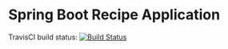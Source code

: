 # Spring Boot Recipe Application
TravisCI build status:
[![Build Status](https://travis-ci.org/AikoN76/spring5-recipe-app-1.svg?branch=lesson_173_refactoring_code_use_project_lombok)](https://travis-ci.org/AikoN76/spring5-recipe-app-1)

